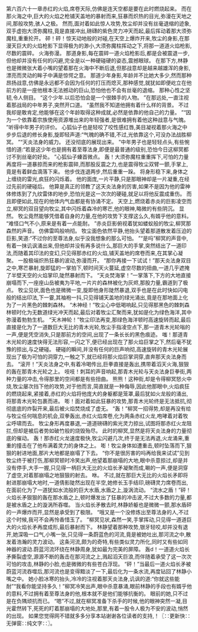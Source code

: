 第六百六十一章赤红的火焰,席卷天际,仿佛是连天空都是要在此时燃烧起来。
而在那火海之中,巨大的火焰之枪铺天盖地的暴射而来,狂暴而炽热的目光,弥漫在天地之间,那般攻势,骇人之极。
然而,面对着如此惊人攻势,牧尘却并没有丝毫退缩的迹象,双手虚抱大须弥魔柱,竟是直接冲出,磅礴的紫色灵力冲天而起,最后挥动着那大须弥魔柱,重重抡开。
砰！砰！惊天动地般的对碰,在天空上爆炸开来,牧尘的身影,在那漫天巨大的火焰枪影下显得极为的渺小,大须弥魔柱挥动之下,将那一道道火焰枪影,尽数的震碎。
火海弥漫。
那道身影,每在震碎一道火焰枪影后,都是会被震退一步,但他却并没有任何的闪避,完全是以一种硬碰硬的姿态,震撼眼球。
在那下方,林静也是微微张大着小嘴的望着那在火海中不断后退,但那战意却是越来越雄浑的身影,漂亮而灵动的眸子中满是惊愕之意。
那道少年身影,年龄并不比她大多少,然而那种昂扬战意,仿佛是永远都不会因为任何的打压而熄灭,那种感觉,就犹如即便屹立在他前方的是一座他根本无法撼动的巨山,恐怕他也不会有丝毫的退缩。
那种心性之坚韧,令人侧目。
“这个少年.以后恐怕会是一个很棘手的人物。
”在那远处,一直注视着那战局的中年男子,突然开口道。
“虽然我不知道他拥有着什么样的背景。
不过我却是敢肯定,他能够在这个年龄取得这种成就,必然是依靠的他自己的力量。
”“因为一个依靠着宗族使用资源堆出来的年轻强者,是很难拥有着他这种战意与气魄。
”听得中年男子的评价。
心狐仙子也是轻咬了咬性感红唇,美目凝视着那火海之中步步后退的修长身影,旋即轻声道:“气魄的确不错,不过,光依靠这个,可没办法战胜柳冥。
”“天炎法身的威力。
还没彻底的展现出来。
”中年男子也是轻轻点头,有些惋惜的道:“若是这少年也是拥有着至尊法身,即便是最普通的级别,恐怕今日这柳冥都讨不到丝毫的好处。
”心狐仙子螓首微点。
轰！大须弥魔柱重重挥下,可怕的力量再度将一道暴掠而来的枪影震碎,而那股反震之力,也是震得牧尘双臂一颤,手掌上,竟是有着鲜血滴落下来。
他步伐连退两步,然后重重一跺。
将身形稳下来,身体之上缠绕的雷光,疯狂的闪烁着。
他的面庞,一片平静,只是那眼神却是一片凝重,在经过先前的硬碰后。
他算是真正的领教了这天炎法身的厉害,如果不是因为他的雷神体修炼到了九纹雷体的地步,恐怕光是这一次次的硬碰,就足以将他反震成重伤。
而且即便如此,现在的他体内气血都是有协涌不定。
天空上,燃烧着赤炎的巨影凌空而立,柳冥的双目望向牧尘,其中闪烁着森冷的寒芒,他的眼神,略微的有些阴沉。
显然。
牧尘竟然能够凭借着自身的力量,在他的攻势下支撑这么久,有婿乎他的意料。
“难怪口气不小,原来是有着一点能耐。
”赤炎巨影俯视着犹如蝼蚁般的牧尘,柳冥那森然的声音。
仿佛雷鸣般响彻。
牧尘面色依然平静,他抬头望着那道散发着压迫的巨影,笑道:“不过你的至尊法身,似乎没我想象的那么可怕。
”“是吗”柳冥的声音中,有着一抹讥讽涌出来,但他却并没有再多说什么,那巨大的手掌,突然结出了一道印法,而随着其印法的变幻,只见得那赤红的火焰,铺天盖地的席卷而来,在其掌心凝聚。
一股极端炽热狂暴的波动,弥漫而开。
“那你再接一下试试！”那天炎法身双目之中,寒芒暴射,旋即猛的一掌拍下,顿时间天火蔓延,虚空尽数的扭曲,一道几乎遮掩了半壁天空的火焰掌印,陡然暴射而下。
“天炎焚海掌！”一掌落下,下方的大地直接崩塌而下,一座座山岳被夷为平地,一片片的森林被化为灰烬,那股力量,霸道到了极点。
牧尘见状,面色也是微微一变,旋即他身形陡然暴退,双手也是在此时快如闪电般的结出印法,下一霎,其袖袍一抖,只见得铺天盖地的绿光涌出,竟是在那地面上化为了一片黑色的棘刺森林。
“木神经！”牧尘心中低喝响起,只见得那黑色的棘刺森林顿时化为无数道绿光冲天而起,最后对着牧尘汇聚而来,犹如是化为绿色海洋,其中弥漫着勃勃生机。
“天木神轮！”牧尘印法再变,那绿色海洋顿时高速旋转而起,最后直接是化为了一道数巨大无比的青木光轮,牧尘手指凌空点下,那一道青木光轮嗡的一声,便是凭空消失,只是那前方的空间,出现了一条长长的黑色痕迹。
嗤！那道青木光轮的速度快得无法形容,一闪之下,便已经出现在了那火焰巨掌之下,然后毫不犹豫的掠出,与之硬碰。
硬碰的瞬间,并没有任何的巨声响彻,高速旋转的青木光轮展现出了极为可怕的洞穿力,一触之下,就已经将那火焰巨掌洞穿,直奔那天炎法身而去。
“滚开！”天炎法身之中,有着冷喝传出,巨拳直接是轰出,携带着滔天火海,狠狠的轰在那青木光轮之上。
吱吱！刺耳的声音响起,那青木光轮与天炎法身巨拳街,两种力量的冲击,令得那里的空间都是有些扭曲。
熊熊！这种街,却是令得柳冥怒火中烧,牧尘屡次挡下他的攻势,对于他而言,简直就是一种侮辱,因此他那眼中,火焰疯狂的燃烧起来,紧接着,赤红的火焰将他庞大的身躯都是笼罩,最后犹如火龙般的涌出,将那青木光轮包裹而进。
嘭！面对着如此狂暴的攻势,那青木光轮终是无法抵抗,彻彻底底的炸裂开来,最后被火焰焚烧成了虚无。
“轰！”柳冥一招得势,却是再没有给与牧尘任何喘息的机会,双拳轰出,赤红火焰席卷,化为两条赤红火龙,咆哮着对着牧尘呼啸而去。
牧尘身形再度暴退,一道道磅礴的紫光灵力掠出,试图将那赤红火龙阻拦,但却是被后者势如破竹般的烧毁殆尽。
此时的柳冥,显然是将天炎法身的力量彻底的催动。
轰！那赤红火龙速度极快,牧尘闪避几次,终于是无法再退,火龙涌来,重重的撞击在了他布满着灵力的身体之上。
嘭！牧尘身体如遭重击,顿时坠落而下,狠狠的射进地面,那片大地都是崩塌了下去。
“你不是很厉害的吗再给我来试试”见到牧尘终于被打伤,那柳冥顿时冷笑出声,他望着那崩塌的大地,眼中杀意掠过,却是并没有停手,大手一握,只见得一柄巨大无比的火焰长矛凝聚而成,唰的一声,便是洞穿了虚空,对着那崩塌之地狠狠的射去。
咻。
不过,就在那巨大无比的火焰长矛即将射进那崩塌大地时,一道倩影陡然出现在半空,她修长玉手结印,磅礴灵力席卷而出,在面前化为了一道犹如水流般的巨大水盾,水盾之上,漩涡流动。
“流水之盾！”砰！火焰长矛狠狠的轰在那水盾之上,顿时爆发出了狂暴的冲击波,不过大多数的力量,都是被水盾之上的漩涡所吞噬。
当火焰长矛散去时,林静娇躯也是微微一颤,那水盾砰的一声爆炸而开,显然是承受到了极限。
“哦又是一个没修炼出至尊法身的人,不过这个时候,我可不会再怜香惜玉了。
”柳冥见状,森然一笑,手掌挥动,只见得一道道巨大的火焰长矛再度成形,最后暴射而下。
林静望着那种攻势,银牙轻咬,却并没有退开,她深吸一口气,小嘴一张,只见得一条蔚蓝色的河流,竟是被她吐出,那河流之中,散发着浩瀚的灵力波动。
这条河流,颇为的奇特,有些类似灵力所化,同时又有些如同神器的波动.蔚蓝河流环绕在林静周身,犹如最为完美的屏障。
轰d！一道道火焰长矛撕裂虚空,源源不断的轰击在那河流之上,溅起滔天巨浪,而伴随着承受了这一次次可怕的攻击,林静的小脸,也是微微的有些苍白浮现。
“砰！”当最后一道火焰长矛被蔚蓝河流吞噬后,那河流也是变得黯淡了一下,最后化为一条水流,再度钻回了林静小嘴之中。
她小脸冰寒的抬头,冷冷的注视着那天炎法身,讥讽的道:“你就这些能耐”“我看你能坚持多久！”柳冥冷笑出声,眼中杀意暴涌,眼前林静的手段也有婿乎他的意料,不过拥有着至尊法身的他,根本就不是他们能够抗衡的。
眼前的她,只不过是在负隅顽抗而已。
“嗯”不过,就在柳冥准备下杀手的时候,他的眼神突然一凝,目光霍然转下,死死的盯着那崩塌的大地处,那里,有着一股令人极为不安的波动,悄然的出现。
如果您觉得网不错就多多分享本站谢谢各位读者的支持,！〖∷更新快∷无弹窗∷纯文字∷〗。
